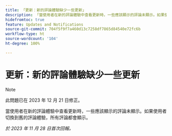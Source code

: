 ```yaml
---
title: 「更新：新的評論體驗缺少一些更新」
description: 「當使用者在新的評論體驗中查看更新時，一些應該顯示的評論未顯示。如果使用者切換到舊的評論體驗，所有評論都會顯示。」
hidefromtoc: true
feature: Updates and Notifications
source-git-commit: 704f5f9f7a460d13c7258df7865d84540e72fc6b
workflow-type: ht
source-wordcount: '104'
ht-degree: 100%

---
```



# 更新：新的評論體驗缺少一些更新

>[!NOTE]
>
>此問題已在 2023 年 12 月 21 日修正。

當使用者在新的評論體驗中查看更新時，一些應該顯示的評論未顯示。如果使用者切換到舊的評論體驗，所有評論都會顯示。

_於 2023 年 11 月 28 日首次回報。_
